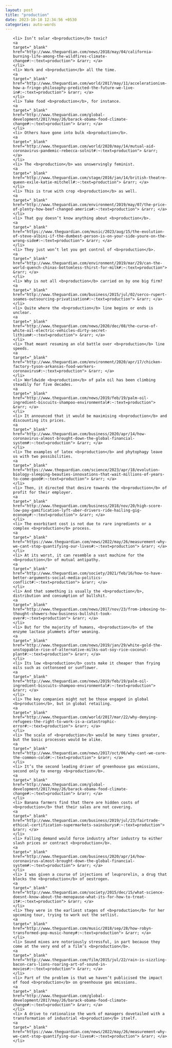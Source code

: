 ```yaml
---
layout: post
title: "production"
date: 2023-10-10 12:34:56 +0530
categories: auto-words
---
```

<ol>

    <li> Isn’t solar <b>production</b> toxic?
    <a 
    target="_blank" 
    href="http://www.theguardian.com/news/2018/may/04/california-burning-life-among-the-wildfires-climate-change#:~:text=production"> &rarr; </a>
    </li>
    <li> Work and <b>production</b> all the time.
    <a 
    target="_blank" 
    href="http://www.theguardian.com/world/2017/may/11/accelerationism-how-a-fringe-philosophy-predicted-the-future-we-live-in#:~:text=production"> &rarr; </a>
    </li>
    <li> Take food <b>production</b>, for instance.
    <a 
    target="_blank" 
    href="http://www.theguardian.com/global-development/2017/may/26/barack-obama-food-climate-change#:~:text=production"> &rarr; </a>
    </li>
    <li> Others have gone into bulk <b>production</b>.
    <a 
    target="_blank" 
    href="http://www.theguardian.com/world/2020/may/14/mutual-aid-coronavirus-pandemic-rebecca-solnit#:~:text=production"> &rarr; </a>
    </li>
    <li> The <b>production</b> was unswervingly feminist.
    <a 
    target="_blank" 
    href="http://www.theguardian.com/stage/2016/jan/14/british-theatre-queen-exile-katie-mitchell#:~:text=production"> &rarr; </a>
    </li>
    <li> This is true with crop <b>production</b> as well.
    <a 
    target="_blank" 
    href="http://www.theguardian.com/environment/2019/may/07/the-price-of-plenty-how-beef-changed-america#:~:text=production"> &rarr; </a>
    </li>
    <li> That guy doesn’t know anything about <b>production</b>.
    <a 
    target="_blank" 
    href="https://www.theguardian.com/music/2023/aug/15/the-evolution-of-steve-albini-if-the-dumbest-person-is-on-your-side-youre-on-the-wrong-side#:~:text=production"> &rarr; </a>
    </li>
    <li> They just won’t let you get control of <b>production</b>.
    <a 
    target="_blank" 
    href="http://www.theguardian.com/environment/2019/mar/29/can-the-world-quench-chinas-bottomless-thirst-for-milk#:~:text=production"> &rarr; </a>
    </li>
    <li> Why is not all <b>production</b> carried on by one big firm?
    <a 
    target="_blank" 
    href="http://www.theguardian.com/business/2015/jul/02/serco-rupert-soames-outsourcing-privatisation#:~:text=production"> &rarr; </a>
    </li>
    <li> Quite where the <b>production</b> line begins or ends is unclear.
    <a 
    target="_blank" 
    href="http://www.theguardian.com/news/2020/dec/08/the-curse-of-white-oil-electric-vehicles-dirty-secret-lithium#:~:text=production"> &rarr; </a>
    </li>
    <li> That meant resuming an old battle over <b>production</b> line speeds.
    <a 
    target="_blank" 
    href="http://www.theguardian.com/environment/2020/apr/17/chicken-factory-tyson-arkansas-food-workers-coronavirus#:~:text=production"> &rarr; </a>
    </li>
    <li> Worldwide <b>production</b> of palm oil has been climbing steadily for five decades.
    <a 
    target="_blank" 
    href="http://www.theguardian.com/news/2019/feb/19/palm-oil-ingredient-biscuits-shampoo-environmental#:~:text=production"> &rarr; </a>
    </li>
    <li> It announced that it would be maximising <b>production</b> and discounting its prices.
    <a 
    target="_blank" 
    href="http://www.theguardian.com/business/2020/apr/14/how-coronavirus-almost-brought-down-the-global-financial-system#:~:text=production"> &rarr; </a>
    </li>
    <li> The examples of latex <b>production</b> and phytophagy leave us with two possibilities.
    <a 
    target="_blank" 
    href="https://www.theguardian.com/science/2023/apr/18/evolution-biology-sleeping-beauties-innovations-that-wait-millions-of-years-to-come-good#:~:text=production"> &rarr; </a>
    </li>
    <li> Then, it directed that desire towards the <b>production</b> of profit for their employer.
    <a 
    target="_blank" 
    href="http://www.theguardian.com/business/2018/nov/20/high-score-low-pay-gamification-lyft-uber-drivers-ride-hailing-gig-economy#:~:text=production"> &rarr; </a>
    </li>
    <li> The exorbitant cost is not due to rare ingredients or a complex <b>production</b> process.
    <a 
    target="_blank" 
    href="https://www.theguardian.com/news/2022/may/26/measurement-why-we-cant-stop-quantifying-our-lives#:~:text=production"> &rarr; </a>
    </li>
    <li> At its worst, it can resemble a vast machine for the <b>production</b> of mutual antipathy.
    <a 
    target="_blank" 
    href="http://www.theguardian.com/society/2021/feb/16/how-to-have-better-arguments-social-media-politics-conflict#:~:text=production"> &rarr; </a>
    </li>
    <li> And that something is usually the <b>production</b>, distribution and consumption of bullshit.
    <a 
    target="_blank" 
    href="http://www.theguardian.com/news/2017/nov/23/from-inboxing-to-thought-showers-how-business-bullshit-took-over#:~:text=production"> &rarr; </a>
    </li>
    <li> But for the majority of humans, <b>production</b> of the enzyme lactase plummets after weaning.
    <a 
    target="_blank" 
    href="http://www.theguardian.com/news/2019/jan/29/white-gold-the-unstoppable-rise-of-alternative-milks-oat-soy-rice-coconut-plant#:~:text=production"> &rarr; </a>
    </li>
    <li> Its low <b>production</b> costs make it cheaper than frying oils such as cottonseed or sunflower.
    <a 
    target="_blank" 
    href="http://www.theguardian.com/news/2019/feb/19/palm-oil-ingredient-biscuits-shampoo-environmental#:~:text=production"> &rarr; </a>
    </li>
    <li> The key companies might not be those engaged in global <b>production</b>, but in global retailing.
    <a 
    target="_blank" 
    href="http://www.theguardian.com/world/2017/mar/22/why-denying-refugees-the-right-to-work-is-a-catastrophic-error#:~:text=production"> &rarr; </a>
    </li>
    <li> The scale of <b>production</b> would be many times greater, but the basic processes would be alike.
    <a 
    target="_blank" 
    href="http://www.theguardian.com/news/2017/oct/06/why-cant-we-cure-the-common-cold#:~:text=production"> &rarr; </a>
    </li>
    <li> It’s the second leading driver of greenhouse gas emissions, second only to energy <b>production</b>.
    <a 
    target="_blank" 
    href="http://www.theguardian.com/global-development/2017/may/26/barack-obama-food-climate-change#:~:text=production"> &rarr; </a>
    </li>
    <li> Banana farmers find that there are hidden costs of <b>production</b> that their sales are not covering.
    <a 
    target="_blank" 
    href="http://www.theguardian.com/business/2019/jul/23/fairtrade-ethical-certification-supermarkets-sainsburys#:~:text=production"> &rarr; </a>
    </li>
    <li> Falling demand would force industry after industry to either slash prices or contract <b>production</b>.
    <a 
    target="_blank" 
    href="http://www.theguardian.com/business/2020/apr/14/how-coronavirus-almost-brought-down-the-global-financial-system#:~:text=production"> &rarr; </a>
    </li>
    <li> I was given a course of injections of leuprorelin, a drug that blocks the <b>production</b> of oestrogen.
    <a 
    target="_blank" 
    href="http://www.theguardian.com/society/2015/dec/15/what-science-doesnt-know-about-the-menopause-what-its-for-how-to-treat-it#:~:text=production"> &rarr; </a>
    </li>
    <li> They were in the earliest stages of <b>production</b> for her upcoming tour, trying to work out the setlist.
    <a 
    target="_blank" 
    href="http://www.theguardian.com/music/2018/sep/28/how-robyn-transformed-pop-music-honey#:~:text=production"> &rarr; </a>
    </li>
    <li> Sound mixes are notoriously stressful, in part because they come at the very end of a film’s <b>production</b>.
    <a 
    target="_blank" 
    href="http://www.theguardian.com/film/2015/jul/22/rain-is-sizzling-bacon-cars-lions-roaring-art-of-sound-in-movies#:~:text=production"> &rarr; </a>
    </li>
    <li> Part of the problem is that we haven’t publicised the impact of food <b>production</b> on greenhouse gas emissions.
    <a 
    target="_blank" 
    href="http://www.theguardian.com/global-development/2017/may/26/barack-obama-food-climate-change#:~:text=production"> &rarr; </a>
    </li>
    <li> A drive to rationalise the work of managers dovetailed with a transformation of industrial <b>production</b> itself.
    <a 
    target="_blank" 
    href="https://www.theguardian.com/news/2022/may/26/measurement-why-we-cant-stop-quantifying-our-lives#:~:text=production"> &rarr; </a>
    </li>